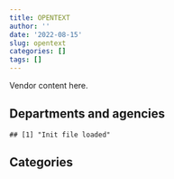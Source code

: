 ```yaml
---
title: OPENTEXT
author: ''
date: '2022-08-15'
slug: opentext
categories: []
tags: []
---
```


<script src="/rmarkdown-libs/htmlwidgets/htmlwidgets.js"></script>
<link href="/rmarkdown-libs/datatables-css/datatables-crosstalk.css" rel="stylesheet" />
<script src="/rmarkdown-libs/datatables-binding/datatables.js"></script>
<script src="/rmarkdown-libs/jquery/jquery-3.6.0.min.js"></script>
<link href="/rmarkdown-libs/dt-core-bootstrap/css/dataTables.bootstrap.min.css" rel="stylesheet" />
<link href="/rmarkdown-libs/dt-core-bootstrap/css/dataTables.bootstrap.extra.css" rel="stylesheet" />
<script src="/rmarkdown-libs/dt-core-bootstrap/js/jquery.dataTables.min.js"></script>
<script src="/rmarkdown-libs/dt-core-bootstrap/js/dataTables.bootstrap.min.js"></script>
<link href="/rmarkdown-libs/crosstalk/css/crosstalk.min.css" rel="stylesheet" />
<script src="/rmarkdown-libs/crosstalk/js/crosstalk.min.js"></script>
<script src="/rmarkdown-libs/htmlwidgets/htmlwidgets.js"></script>
<link href="/rmarkdown-libs/datatables-css/datatables-crosstalk.css" rel="stylesheet" />
<script src="/rmarkdown-libs/datatables-binding/datatables.js"></script>
<script src="/rmarkdown-libs/jquery/jquery-3.6.0.min.js"></script>
<link href="/rmarkdown-libs/dt-core-bootstrap/css/dataTables.bootstrap.min.css" rel="stylesheet" />
<link href="/rmarkdown-libs/dt-core-bootstrap/css/dataTables.bootstrap.extra.css" rel="stylesheet" />
<script src="/rmarkdown-libs/dt-core-bootstrap/js/jquery.dataTables.min.js"></script>
<script src="/rmarkdown-libs/dt-core-bootstrap/js/dataTables.bootstrap.min.js"></script>
<link href="/rmarkdown-libs/crosstalk/css/crosstalk.min.css" rel="stylesheet" />
<script src="/rmarkdown-libs/crosstalk/js/crosstalk.min.js"></script>

Vendor content here.

## Departments and agencies

    ## [1] "Init file loaded"

<div id="htmlwidget-1" style="width:100%;height:auto;" class="datatables html-widget"></div>
<script type="application/json" data-for="htmlwidget-1">{"x":{"style":"bootstrap","filter":"none","vertical":false,"data":[["<a href=\"/departments/aafc-aac/\">Agriculture and Agri-Food Canada | Agriculture et Agroalimentaire Canada<\/a>","<a href=\"/departments/aandc-aadnc/\">Crown-Indigenous Relations and Northern Affairs Canada | Relations Couronne-Autochtones et Affaires du Nord Canada<\/a>","<a href=\"/departments/acoa-apeca/\">Atlantic Canada Opportunities Agency | Agence de promotion économique du Canada atlantique<\/a>","<a href=\"/departments/atssc-scdata/\">Administrative Tribunals Support Service of Canada | Service canadien d'appui aux tribunaux administratifs<\/a>","<a href=\"/departments/cbsa-asfc/\">Canada Border Services Agency | Agence des services frontaliers du Canada<\/a>","<a href=\"/departments/cfia-acia/\">Canadian Food Inspection Agency | Agence canadienne d'inspection des aliments<\/a>","<a href=\"/departments/chrc-ccdp/\">Canadian Human Rights Commission | Commission canadienne des droits de la personne<\/a>","<a href=\"/departments/cic/\">Immigration, Refugees and Citizenship Canada | Immigration, Réfugiés et Citoyenneté Canada<\/a>","<a href=\"/departments/cihr-irsc/\">Canadian Institutes of Health Research | Instituts de recherche en santé du Canada<\/a>","<a href=\"/departments/cnsc-ccsn/\">Canadian Nuclear Safety Commission | Commission canadienne de sûreté nucléaire<\/a>","<a href=\"/departments/cra-arc/\">Canada Revenue Agency | Agence du revenu du Canada<\/a>","<a href=\"/departments/crtc/\">Canadian Radio-television and Telecommunications Commission | Conseil de la radiodiffusion et des télécommunications canadiennes<\/a>","<a href=\"/departments/csa-asc/\">Canadian Space Agency | Agence spatiale canadienne<\/a>","<a href=\"/departments/csc-scc/\">Correctional Service of Canada | Service correctionnel du Canada<\/a>","<a href=\"/departments/cta-otc/\">Canadian Transportation Agency | Office des transports du Canada<\/a>","<a href=\"/departments/dfatd-maecd/\">Global Affairs Canada | Affaires mondiales Canada<\/a>","<a href=\"/departments/dfo-mpo/\">Fisheries and Oceans Canada | Pêches et Océans Canada<\/a>","<a href=\"/departments/dnd-mdn/\">National Defence | Défense nationale<\/a>","<a href=\"/departments/esdc-edsc/\">Employment and Social Development Canada | Emploi et Développement social Canada<\/a>","<a href=\"/departments/fja-cmf/\">Office of the Commissioner for Federal Judicial Affairs Canada | Commissariat à la magistrature fédérale Canada<\/a>","<a href=\"/departments/hc-sc/\">Health Canada | Santé Canada<\/a>","<a href=\"/departments/iaac-aeic/\">Impact Assessment Agency of Canada | Agence d'évaluation d'impact du Canada<\/a>","<a href=\"/departments/ic/\">Innovation, Science and Economic Development Canada | Innovation, Sciences et Développement économique Canada<\/a>","<a href=\"/departments/isc-sac/\">Indigenous Services Canada | Services aux Autochtones Canada<\/a>","<a href=\"/departments/nrc-cnrc/\">National Research Council Canada | Conseil national de recherches Canada<\/a>","<a href=\"/departments/nrcan-rncan/\">Natural Resources Canada | Ressources naturelles Canada<\/a>","<a href=\"/departments/nserc-crsng/\">Natural Sciences and Engineering Research Council of Canada | Conseil de recherches en sciences naturelles et en génie du Canada<\/a>","<a href=\"/departments/oag-bvg/\">Office of the Auditor General of Canada | Bureau du vérificateur général du Canada<\/a>","<a href=\"/departments/ocol-clo/\">Office of the Commissioner of Official Languages | Commissariat aux langues officielles<\/a>","<a href=\"/departments/pch/\">Canadian Heritage | Patrimoine canadien<\/a>","<a href=\"/departments/phac-aspc/\">Public Health Agency of Canada | Agence de la santé publique du Canada<\/a>","<a href=\"/departments/ps-sp/\">Public Safety Canada | Sécurité publique Canada<\/a>","<a href=\"/departments/pwgsc-tpsgc/\">Public Services and Procurement Canada | Services publics et Approvisionnement Canada<\/a>","<a href=\"/departments/rcmp-grc/\">Royal Canadian Mounted Police | Gendarmerie royale du Canada<\/a>","<a href=\"/departments/ssc-spc/\">Shared Services Canada | Services partagés Canada<\/a>","<a href=\"/departments/statcan/\">Statistics Canada | Statistique Canada<\/a>","<a href=\"/departments/tbs-sct/\">Treasury Board of Canada Secretariat | Secrétariat du Conseil du Trésor du Canada<\/a>","<a href=\"/departments/tc/\">Transport Canada | Transports Canada<\/a>","<a href=\"/departments/vac-acc/\">Veterans Affairs Canada | Anciens Combattants Canada<\/a>","<a href=\"/departments/wd-deo/\">Western Economic Diversification Canada | Diversification de l'économie de l'Ouest Canada<\/a>"],["$    35,526.04","$    53,415.02","$    14,950.00",null,"$    27,902.18","$    31,033.35",null,"$    54,726.14",null,"$    24,973.00","$   163,627.14",null,"$    16,013.59","$    18,917.40",null,"$    17,879.38","$    13,147.10","$   282,205.17","$   367,205.38","$     9,420.77","$    56,500.00",null,"$   135,610.54",null,"$    22,540.77","$    39,204.61","$     3,092.63","$    35,871.95","$    52,056.06","$    63,886.50","$    39,742.33",null,"$ 9,797,072.08","$    36,765.40",null,"$    90,574.03",null,"$   243,872.68","$    15,452.33",null],["$    37,302.35","$   107,732.04",null,"$    20,147.77","$   161,513.75","$    70,976.01",null,"$    72,169.24",null,"$    24,973.00","$   174,805.96","$     9,602.62","$    16,269.82","$     8,759.02",null,"$     7,366.83",null,"$   279,926.79","$   325,766.22","$    19,364.34","$   112,010.00","$    73,762.55","$   182,477.12","$   154,521.39","$    18,527.22","$    83,051.36","$    21,767.37","$    36,589.40","$    47,361.30",null,"$    74,580.00","$     7,737.87","$ 9,888,945.80","$    27,800.69",null,"$    67,585.61","$    24,998.99","$   257,689.64","$    13,008.71",null],["$    64,245.88","$   287,504.20",null,"$    20,202.97","$    72,637.83","$    44,139.34","$     5,929.41","$    17,018.50","$    13,892.22","$    24,973.00","$   197,890.50","$     9,655.39","$    16,627.74",null,null,"$    65,818.25",null,"$   275,767.91","$   427,572.25","$    20,361.09","$    22,600.00","$   259,587.45","$   195,547.53","$   352,678.43","$    27,915.83","$    17,182.98",null,"$   345,307.84",null,"$     9,714.66","$    33,900.00","$     7,759.07","$15,886,740.69",null,"$   199,795.51","$ 1,292,198.25",null,null,"$     6,679.85","$    30,826.35"],["$    43,270.30","$    65,436.56",null,"$    20,147.77","$    27,902.18","$    38,000.35","$    30,482.16",null,null,"$    24,973.00","$   204,607.36",null,"$    13,692.73","$    70,934.28","$     1,356.08","$   115,540.67","$    78,867.00","$   211,402.36","$   412,940.80","$    21,647.82",null,"$   395,500.00","$   238,828.26","$    17,839.80","$    23,920.47","$   109,867.58",null,"$    76,135.16","$    39,424.93","$    13,280.34",null,null,"$15,471,108.55",null,"$   168,304.24","$     1,524.43",null,"$    28,503.57","$     4,127.38","$    35,336.32"]],"container":"<table class=\"table table-striped table-hover row-border order-column display\">\n  <thead>\n    <tr>\n      <th>Department<\/th>\n      <th>2017-2018<\/th>\n      <th>2018-2019<\/th>\n      <th>2019-2020<\/th>\n      <th>2020-2021<\/th>\n    <\/tr>\n  <\/thead>\n<\/table>","options":{"order":[[4,"desc"]],"pageLength":10,"autoWidth":true,"columnDefs":[],"orderClasses":false}},"evals":[],"jsHooks":[]}</script>

## Categories

<div id="htmlwidget-2" style="width:100%;height:auto;" class="datatables html-widget"></div>
<script type="application/json" data-for="htmlwidget-2">{"x":{"style":"bootstrap","filter":"none","vertical":false,"data":[["<a href=\"/categories/10_office_management/\">10_office_management<\/a>","<a href=\"/categories/11_defence/\">11_defence<\/a>","<a href=\"/categories/2_professional_services/\">2_professional_services<\/a>","<a href=\"/categories/3_information_technology/\">3_information_technology<\/a>","<a href=\"/categories/9_human_capital/\">9_human_capital<\/a>"],[null,"$   196,626.53","$   385,034.56","$11,135,339.57","$    46,182.92"],["$   133,611.58","$   266,705.79","$   588,888.56","$11,439,884.86",null],["$    44,659.21","$   275,767.91","$ 1,663,889.70","$18,254,461.85","$    13,892.22"],[null,"$   211,402.36","$   842,577.62","$16,903,620.68","$    47,301.80"]],"container":"<table class=\"table table-striped table-hover row-border order-column display\">\n  <thead>\n    <tr>\n      <th>Category<\/th>\n      <th>2017-2018<\/th>\n      <th>2018-2019<\/th>\n      <th>2019-2020<\/th>\n      <th>2020-2021<\/th>\n    <\/tr>\n  <\/thead>\n<\/table>","options":{"order":[[4,"desc"]],"pageLength":20,"autoWidth":true,"columnDefs":[],"orderClasses":false,"lengthMenu":[10,20,25,50,100]}},"evals":[],"jsHooks":[]}</script>
